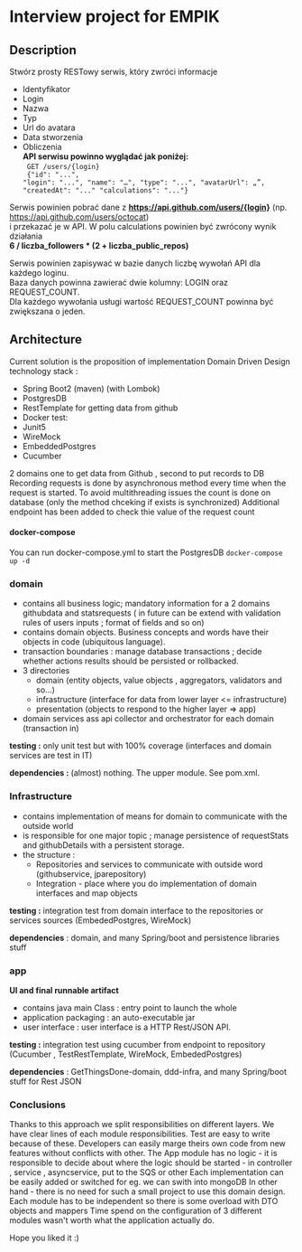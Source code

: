# Interview project for EMPIK 

## Description 
    
Stwórz prosty RESTowy serwis, który zwróci informacje

-	Identyfikator 
-	Login
-	Nazwa
-	Typ
-	Url do avatara
-	Data stworzenia
-	Obliczenia <br/>
**API serwisu powinno wyglądać jak poniżej:** <br/>
<code> GET /users/{login} <br/>
{"id": "...", 
"login": "...",
"name": "…",
"type": "...",
"avatarUrl": „”,
"createdAt": "..."
"calculations": "..."}</code>

Serwis powinien pobrać dane z **https://api.github.com/users/{login}** (np. https://api.github.com/users/octocat) <br/>
i przekazać je w API. W polu calculations powinien być zwrócony wynik działania <br/>
**6 / liczba_followers * (2 + liczba_public_repos)**

Serwis powinien zapisywać w bazie danych liczbę wywołań API dla każdego loginu.<br/>
Baza danych powinna zawierać dwie kolumny: LOGIN oraz REQUEST_COUNT. <br/>
Dla każdego wywołania usługi wartość REQUEST_COUNT powinna być zwiększana o jeden.


## Architecture

Current solution is the proposition of implementation Domain Driven Design 
technology stack :
- Spring Boot2 (maven) (with Lombok)
- PostgresDB
- RestTemplate for getting data from github
- Docker
test:
- Junit5
- WireMock
- EmbeddedPostgres
- Cucumber

2 domains one to get data from Github , second to put records to DB
Recording requests is done by asynchronous method every time when the request is started.
To avoid multithreading issues the count is done on database (only the method chceking if exists is synchronized) 
Additional endpoint has been added to check thie value of the request count 
#### docker-compose
You can run docker-compose.yml to start the PostgresDB
<code>docker-compose up -d</code>
### domain

- contains all business logic; mandatory information for a 2 domains githubdata and statsrequests ( in future can be extend with validation rules of users inputs ; format of fields and so on)
- contains domain objects. Business concepts and words have their objects in code (ubiquitous language).
- transaction boundaries : manage database transactions ; decide whether actions results should be persisted or rollbacked.
- 3 directories 
    -  domain (entity objects, value objects , aggregators, validators and so...)
    -  infrastructure (interface for data from lower layer <= infrastructure)
    -  presentation (objects to respond to the higher layer => app)
- domain services ass api collector and orchestrator for each domain (transaction in) 

**testing :** only unit test but with 100% coverage (interfaces and domain services are test in IT)

**dependencies :** (almost) nothing. The upper module. See pom.xml.

### Infrastructure

- contains implementation of means for domain to communicate with the outside world 
- is responsible for one major topic ; manage persistence of requestStats and githubDetails with a persistent storage.
- the structure :
    -  Repositories and services to communicate with outside word (githubservice, jparepository)
    -  Integration - place where you do implementation of domain interfaces and map objects 

**testing :** integration test from domain interface to the repositories or services sources (EmbededPostgres, WireMock)

**dependencies** : domain, and many Spring/boot and persistence libraries stuff

### app

**UI and final runnable artifact**
- contains java main Class : entry point to launch the whole
- application packaging : an auto-executable jar
- user interface : user interface is a HTTP Rest/JSON API.

**testing :** integration test using cucumber from endpoint to repository (Cucumber , TestRestTemplate, WireMock, EmbededPostgres)

**dependencies** : GetThingsDone-domain, ddd-infra, and many Spring/boot stuff for Rest JSON

### Conclusions
Thanks to this approach we split responsibilities on different layers. 
We have clear lines of each module responsibilities. Test are easy to write because of these.
Developers can easily marge theirs own code from new features without conflicts with other.
The App module has no logic - it is responsible to decide about where the logic should be started - in controller , service , asyncservice, put to the SQS or other
Each implementation can be easily added or switched for eg. we can swith into mongoDB
In other hand - there is no need for such a small project to use this domain design. Each module has to be independent so there is some overload with DTO objects and mappers
Time spend on the configuration of 3 different modules wasn't worth what the application actually do.

Hope you liked it :)
 

